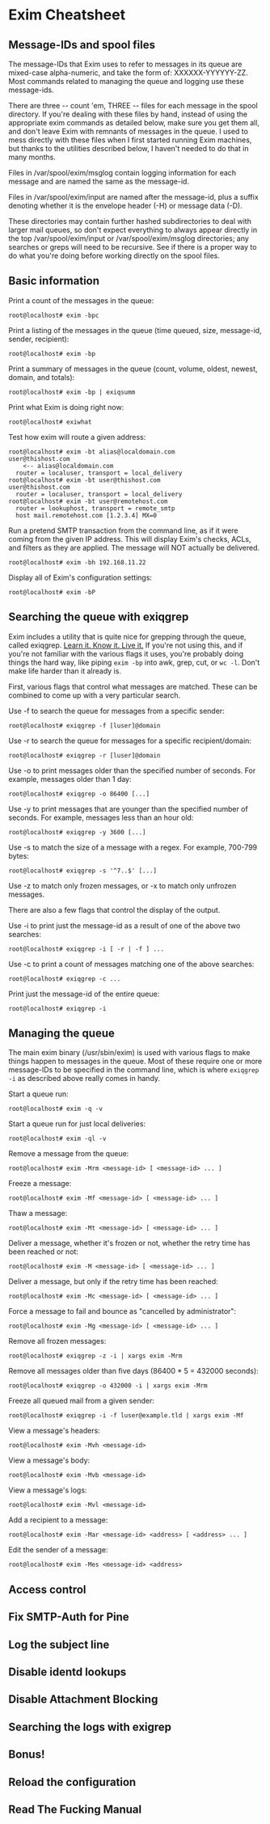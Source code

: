 Exim Cheatsheet
===

Message-IDs and spool files
---
The message-IDs that Exim uses to refer to messages in its queue are mixed-case alpha-numeric, and take the form of: XXXXXX-YYYYYY-ZZ. Most commands related to managing the queue and logging use these message-ids.

There are three -- count 'em, THREE -- files for each message in the spool directory. If you're dealing with these files by hand, instead of using the appropriate exim commands as detailed below, make sure you get them all, and don't leave Exim with remnants of messages in the queue. I used to mess directly with these files when I first started running Exim machines, but thanks to the utilities described below, I haven't needed to do that in many months.

Files in /var/spool/exim/msglog contain logging information for each message and are named the same as the message-id.

Files in /var/spool/exim/input are named after the message-id, plus a suffix denoting whether it is the envelope header (-H) or message data (-D).

These directories may contain further hashed subdirectories to deal with larger mail queues, so don't expect everything to always appear directly in the top /var/spool/exim/input or /var/spool/exim/msglog directories; any searches or greps will need to be recursive. See if there is a proper way to do what you're doing before working directly on the spool files.

Basic information
---
Print a count of the messages in the queue:

`root@localhost# exim -bpc`

Print a listing of the messages in the queue (time queued, size, message-id, sender, recipient):

`root@localhost# exim -bp`

Print a summary of messages in the queue (count, volume, oldest, newest, domain, and totals):

`root@localhost# exim -bp | exiqsumm`

Print what Exim is doing right now:

`root@localhost# exiwhat`

Test how exim will route a given address:

```
root@localhost# exim -bt alias@localdomain.com
user@thishost.com
    <-- alias@localdomain.com
  router = localuser, transport = local_delivery
root@localhost# exim -bt user@thishost.com
user@thishost.com
  router = localuser, transport = local_delivery
root@localhost# exim -bt user@remotehost.com
  router = lookuphost, transport = remote_smtp
  host mail.remotehost.com [1.2.3.4] MX=0
```

Run a pretend SMTP transaction from the command line, as if it were coming from the given IP address. This will display Exim's checks, ACLs, and filters as they are applied. The message will NOT actually be delivered.

`root@localhost# exim -bh 192.168.11.22`

Display all of Exim's configuration settings:

`root@localhost# exim -bP`

Searching the queue with exiqgrep
---
Exim includes a utility that is quite nice for grepping through the queue, called exiqgrep. [Learn it. Know it. Live it.](https://www.exim.org/exim-html-4.50/doc/html/spec_49.html#IX2895) If you're not using this, and if you're not familiar with the various flags it uses, you're probably doing things the hard way, like piping `exim -bp` into awk, grep, cut, or `wc -l`. Don't make life harder than it already is.

First, various flags that control what messages are matched. These can be combined to come up with a very particular search.

Use -f to search the queue for messages from a specific sender:

`root@localhost# exiqgrep -f [luser]@domain`

Use -r to search the queue for messages for a specific recipient/domain:

`root@localhost# exiqgrep -r [luser]@domain`

Use -o to print messages older than the specified number of seconds. For example, messages older than 1 day:

`root@localhost# exiqgrep -o 86400 [...]`

Use -y to print messages that are younger than the specified number of seconds. For example, messages less than an hour old:

`root@localhost# exiqgrep -y 3600 [...]`

Use -s to match the size of a message with a regex. For example, 700-799 bytes:

`root@localhost# exiqgrep -s '^7..$' [...]`

Use -z to match only frozen messages, or -x to match only unfrozen messages.

There are also a few flags that control the display of the output.

Use -i to print just the message-id as a result of one of the above two searches:

`root@localhost# exiqgrep -i [ -r | -f ] ...`

Use -c to print a count of messages matching one of the above searches:

`root@localhost# exiqgrep -c ...`

Print just the message-id of the entire queue:

`root@localhost# exiqgrep -i`

Managing the queue
---
The main exim binary (/usr/sbin/exim) is used with various flags to make things happen to messages in the queue. Most of these require one or more message-IDs to be specified in the command line, which is where `exiqgrep -i` as described above really comes in handy.

Start a queue run:

`root@localhost# exim -q -v`

Start a queue run for just local deliveries:

`root@localhost# exim -ql -v`

Remove a message from the queue:

`root@localhost# exim -Mrm <message-id> [ <message-id> ... ]`

Freeze a message:

`root@localhost# exim -Mf <message-id> [ <message-id> ... ]`

Thaw a message:

`root@localhost# exim -Mt <message-id> [ <message-id> ... ]`

Deliver a message, whether it's frozen or not, whether the retry time has been reached or not:

`root@localhost# exim -M <message-id> [ <message-id> ... ]`

Deliver a message, but only if the retry time has been reached:

`root@localhost# exim -Mc <message-id> [ <message-id> ... ]`

Force a message to fail and bounce as "cancelled by administrator":

`root@localhost# exim -Mg <message-id> [ <message-id> ... ]`

Remove all frozen messages:

`root@localhost# exiqgrep -z -i | xargs exim -Mrm`

Remove all messages older than five days (86400 * 5 = 432000 seconds):

`root@localhost# exiqgrep -o 432000 -i | xargs exim -Mrm`

Freeze all queued mail from a given sender:

`root@localhost# exiqgrep -i -f luser@example.tld | xargs exim -Mf`

View a message's headers:

`root@localhost# exim -Mvh <message-id>`

View a message's body:

`root@localhost# exim -Mvb <message-id>`

View a message's logs:

`root@localhost# exim -Mvl <message-id>`

Add a recipient to a message:

`root@localhost# exim -Mar <message-id> <address> [ <address> ... ]`

Edit the sender of a message:

`root@localhost# exim -Mes <message-id> <address>`

Access control
---


Fix SMTP-Auth for Pine
---


Log the subject line
---


Disable identd lookups
---


Disable Attachment Blocking
---


Searching the logs with exigrep
---


Bonus!
---


Reload the configuration
---


Read The Fucking Manual
---
